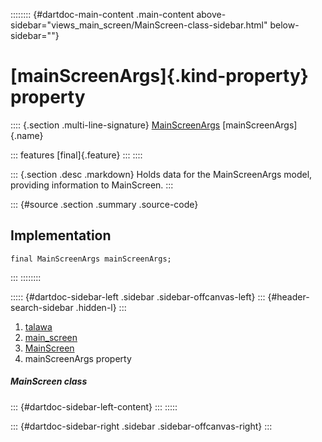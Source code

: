 :::::::: {#dartdoc-main-content .main-content above-sidebar="views_main_screen/MainScreen-class-sidebar.html" below-sidebar=""}
<div>

# [mainScreenArgs]{.kind-property} property

</div>

:::: {.section .multi-line-signature}
[MainScreenArgs](../../models_mainscreen_navigation_args/MainScreenArgs-class.html)
[mainScreenArgs]{.name}

::: features
[final]{.feature}
:::
::::

::: {.section .desc .markdown}
Holds data for the MainScreenArgs model, providing information to
MainScreen.
:::

::: {#source .section .summary .source-code}
## Implementation

``` language-dart
final MainScreenArgs mainScreenArgs;
```
:::
::::::::

::::: {#dartdoc-sidebar-left .sidebar .sidebar-offcanvas-left}
::: {#header-search-sidebar .hidden-l}
:::

1.  [talawa](../../index.html)
2.  [main_screen](../../views_main_screen/)
3.  [MainScreen](../../views_main_screen/MainScreen-class.html)
4.  mainScreenArgs property

##### MainScreen class

::: {#dartdoc-sidebar-left-content}
:::
:::::

::: {#dartdoc-sidebar-right .sidebar .sidebar-offcanvas-right}
:::
